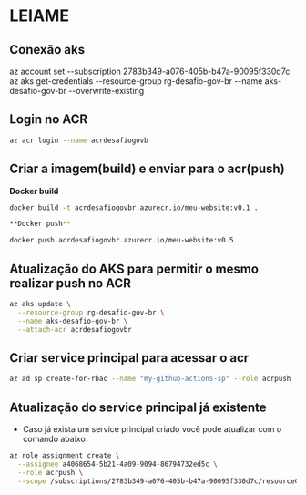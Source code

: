 # LEIAME

## Conexão aks

az account set --subscription 2783b349-a076-405b-b47a-90095f330d7c
az aks get-credentials --resource-group rg-desafio-gov-br --name aks-desafio-gov-br --overwrite-existing

## Login no ACR

```bash
az acr login --name acrdesafiogovb
```

## Criar a imagem(build) e enviar para o acr(push)

**Docker build**

```bash
docker build -t acrdesafiogovbr.azurecr.io/meu-website:v0.1 .

**Docker push**

docker push acrdesafiogovbr.azurecr.io/meu-website:v0.5
```

## Atualização do AKS para permitir o mesmo realizar push no ACR

```bash
az aks update \
  --resource-group rg-desafio-gov-br \
  --name aks-desafio-gov-br \
  --attach-acr acrdesafiogovbr
```

## Criar service principal para acessar o acr

```bash
az ad sp create-for-rbac --name "my-github-actions-sp" --role acrpush --scopes /subscriptions/2783b349-a076-405b-b47a-90095f330d7c/resourceGroups/rg-desafio-gov-br/providers/Microsoft.ContainerRegistry/registries/acrdesafiogovbr
```

## Atualização do service principal já existente

- Caso já exista um service principal criado você pode atualizar com o comando abaixo

```bash
az role assignment create \
  --assignee a4068654-5b21-4a09-9094-86794732ed5c \
  --role acrpush \
  --scope /subscriptions/2783b349-a076-405b-b47a-90095f330d7c/resourceGroups/rg-desafio-gov-br/providers/Microsoft.ContainerRegistry/registries/acrdesafiogovbr
```
